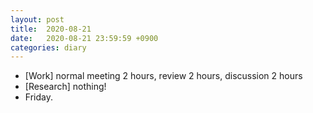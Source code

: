 ```yaml
---
layout: post
title:  2020-08-21
date:   2020-08-21 23:59:59 +0900
categories: diary
---
```


- [Work] normal meeting 2 hours, review 2 hours, discussion 2 hours
- [Research] nothing!
- Friday.